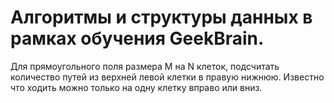 # Алгоритмы и структуры данных в рамках обучения GeekBrain.

Для прямоугольного поля размера M на N клеток, подсчитать количество путей из верхней левой клетки в правую нижнюю. Известно что ходить можно только на одну клетку вправо или вниз.
